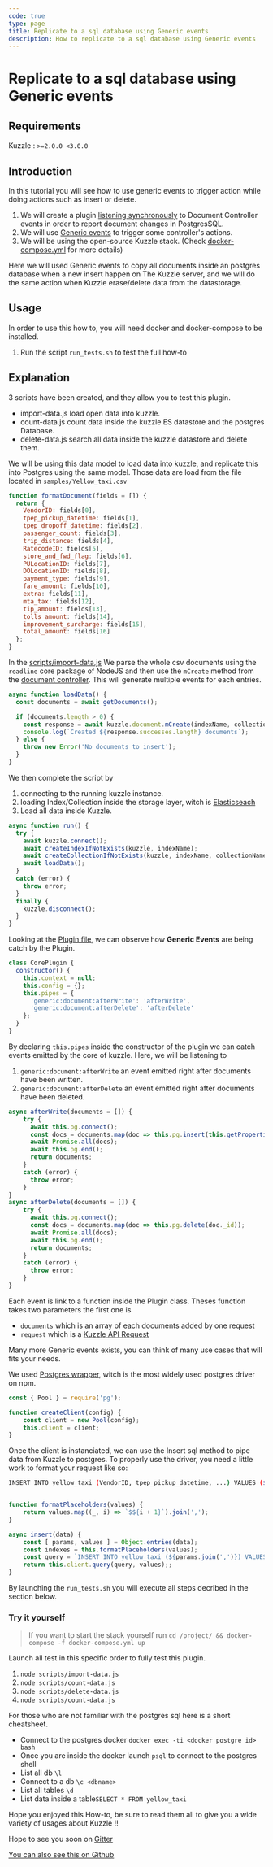 ```yaml
---
code: true
type: page
title: Replicate to a sql database using Generic events
description: How to replicate to a sql database using Generic events
---
```


# Replicate to a sql database using Generic events

## Requirements

Kuzzle : `>=2.0.0 <3.0.0`

## Introduction

In this tutorial you will see how to use generic events to trigger action while doing actions such as insert or delete.

1. We will create a plugin [listening synchronously](https://docs.kuzzle.io/core/2/plugins/guides/pipes/) to Document Controller events in order to report document changes in PostgresSQL.
1. We will use [Generic events](https://docs.kuzzle.io/core/2/plugins/guides/events/generic-document-events/) to trigger some controller's actions.
1. We will be using the open-source Kuzzle stack. (Check [docker-compose.yml](docker-compose.yml) for more details)

Here we will used Generic events to copy all documents inside an postgres database when a new insert happen on The Kuzzle server, and we will do the same action when Kuzzle erase/delete data from the datastorage.

## Usage

In order to use this how to, you will need docker and docker-compose to be installed.

1. Run the script `run_tests.sh` to test the full how-to

## Explanation

3 scripts have been created, and they allow you to test this plugin.

* import-data.js load open data into kuzzle.
* count-data.js count data inside the kuzzle ES datastore and the postgres Database.
* delete-data.js search all data inside the kuzzle datastore and delete them.

We will be using this data model to load data into kuzzle, and replicate this into Postgres using the same model. Those data are load from the file located in `samples/Yellow_taxi.csv`

```javascript
function formatDocument(fields = []) {
  return {
    VendorID: fields[0],
    tpep_pickup_datetime: fields[1],
    tpep_dropoff_datetime: fields[2],
    passenger_count: fields[3],
    trip_distance: fields[4],
    RatecodeID: fields[5],
    store_and_fwd_flag: fields[6],
    PULocationID: fields[7],
    DOLocationID: fields[8],
    payment_type: fields[9],
    fare_amount: fields[10],
    extra: fields[11],
    mta_tax: fields[12],
    tip_amount: fields[13],
    tolls_amount: fields[14],
    improvement_surcharge: fields[15],
    total_amount: fields[16]
  };
}
```
In the [scripts/import-data.js](scripts/import-data.js) We parse the whole csv documents using the `readline` core package of NodeJS and then use the `mCreate` method from the [document controller](https://docs.kuzzle.io/sdk/js/7/controllers/document/m-create/). This will generate multiple events for each entries.

```javascript
async function loadData() {
  const documents = await getDocuments();

  if (documents.length > 0) {
    const response = await kuzzle.document.mCreate(indexName, collectionName, documents);
    console.log(`Created ${response.successes.length} documents`);
  } else {
    throw new Error('No documents to insert');
  }
}
```

We then complete the script by

1. connecting to the running kuzzle instance.
1. loading Index/Collection inside the storage layer, witch is [Elasticseach](https://www.elastic.co/guide/index.html)
1. Load all data inside Kuzzle.

```javascript
async function run() {
  try {
    await kuzzle.connect();
    await createIndexIfNotExists(kuzzle, indexName);
    await createCollectionIfNotExists(kuzzle, indexName, collectionName);
    await loadData();
  }
  catch (error) {
    throw error;
  } 
  finally {
    kuzzle.disconnect();
  }
}

```

Looking at the [Plugin file](lib/index.js), we can observe how __Generic Events__ are being catch by the Plugin.

```javascript
class CorePlugin {
  constructor() {
    this.context = null;
    this.config = {};
    this.pipes = {
      'generic:document:afterWrite': 'afterWrite',
      'generic:document:afterDelete': 'afterDelete'
    };
  }
}
```

By declaring `this.pipes` inside the constructor of the plugin we can catch events emitted by the core of kuzzle. Here, we will be listening to 

1. `generic:document:afterWrite` an event emitted right after documents have been written.
1. `generic:document:afterDelete` an event emitted right after documents have been deleted.

```javascript
async afterWrite(documents = []) {
    try {
      await this.pg.connect();
      const docs = documents.map(doc => this.pg.insert(this.getProperties(doc)));
      await Promise.all(docs);
      await this.pg.end();
      return documents;
    }
    catch (error) {
      throw error;
    }
}
async afterDelete(documents = []) {
    try {
      await this.pg.connect();
      const docs = documents.map(doc => this.pg.delete(doc._id));
      await Promise.all(docs);
      await this.pg.end();
      return documents;
    }
    catch (error) {
      throw error;
    }
}
```

Each event is link to a function inside the Plugin class. Theses function takes two parameters the first one is

* `documents` which is an array of each documents added by one request
* `request` which is a [Kuzzle API Request](https://docs.kuzzle.io/core/2/plugins/plugin-context/constructors/request#request)


Many more Generic events exists, you can think of many use cases that will fits your needs.

We used [Postgres wrapper](https://node-postgres.com/), witch is the most widely used postgres driver on npm.

```javascript
const { Pool } = require('pg');

function createClient(config) {
    const client = new Pool(config);
    this.client = client;
}
```

Once the client is instanciated, we can use the Insert sql method to pipe data from Kuzzle to postgres. To properly use the driver, you need a little work to format your request like so:

```bash
INSERT INTO yellow_taxi (VendorID, tpep_pickup_datetime, ...) VALUES ($1, $2, ...); # And the you populate placeholder's data given an array of values.
```

```javascript

function formatPlaceholders(values) {
    return values.map((_, i) => `$${i + 1}`).join(',');
}

async insert(data) {
    const [ params, values ] = Object.entries(data);
    const indexes = this.formatPlaceholders(values);
    const query = `INSERT INTO yellow_taxi (${params.join(',')}) VALUES(${indexes})`;
    return this.client.query(query, values);;
}
```

By launching the `run_tests.sh` you will execute all steps decribed in the section below.

### Try it yourself

> If you want to start the stack yourself run `cd /project/ && docker-compose -f docker-compose.yml up`

Launch all test in this specific order to fully test this plugin.

1. `node scripts/import-data.js`
1. `node scripts/count-data.js`
1. `node scripts/delete-data.js`
1. `node scripts/count-data.js`

For those who are not familiar with the postgres sql here is a short cheatsheet.

* Connect to the postgres docker `docker exec -ti <docker postgre id> bash`
* Once you are inside the docker launch `psql` to connect to the postgres shell
* List all db `\l`
* Connect to a db `\c <dbname>`
* List all tables `\d`
* List data inside a table`SELECT * FROM yellow_taxi`


Hope you enjoyed this How-to, be sure to read them all to give you a wide variety of usages about Kuzzle !!

Hope to see you soon on [Gitter](https://gitter.im/kuzzleio/kuzzle)

[You can also see this on Github](https://github.com/kuzzleio/kuzzle-how-to/tree/master/replicate-to-sql-with-generic-events)